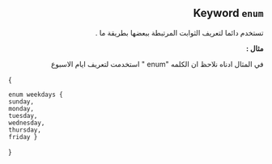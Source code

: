 <div dir = rtl > 

## Keyword `enum`
 تستخدم دائما لتعريف الثوابت المرتبطة ببعضها بطريقة ما .


**مثال :**

 في المثال ادناه نلاحظ ان الكلمه "enum " استخدمت لتعريف ايام الاسبوع
<div dir = ltr > 

{


    enum weekdays {
    sunday,
    monday,
    tuesday,
    wednesday,
    thursday,
    friday }
   
    
   
}


</dir>
</dir>